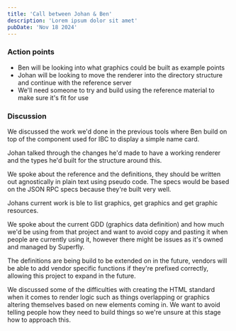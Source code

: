 ```yaml
---
title: 'Call between Johan & Ben'
description: 'Lorem ipsum dolor sit amet'
pubDate: 'Nov 18 2024'
---
```


### Action points
- Ben will be looking into what graphics could be built as example points
- Johan will be looking to move the renderer into the directory structure and continue with the reference server
- We'll need someone to try and build using the reference material to make sure it's fit for use

### Discussion

We discussed the work we'd done in the previous tools where Ben build on top of the component used for IBC to display a simple name card.

Johan talked through the changes he'd made to have a working renderer and the types he'd built for the structure around this.

We spoke about the reference and the definitions, they should be written out agnostically in plain text using pseudo code. The specs would be based on the JSON RPC specs because they're built very well.

Johans current work is ble to list graphics, get graphics and get graphic resources.

We spoke about the current GDD (graphics data definition) and how much we'd be using from that project and want to avoid copy and pasting it when people are currently using it, however there might be issues as it's owned and managed by Superfly.

The definitions are being build to be extended on in the future, vendors will be able to add vendor specific functions if they're prefixed correctly, allowing this project to expand in the future.

We discussed some of the difficulties with creating the HTML standard when it comes to render logic such as things overlapping or graphics altering themselves based on new elements coming in. We want to avoid telling people how they need to build things so we're unsure at this stage how to approach this.
